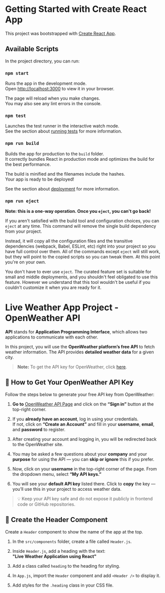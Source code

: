 # Getting Started with Create React App

This project was bootstrapped with [Create React App](https://github.com/facebook/create-react-app).

## Available Scripts

In the project directory, you can run:

### `npm start`

Runs the app in the development mode.\
Open [http://localhost:3000](http://localhost:3000) to view it in your browser.

The page will reload when you make changes.\
You may also see any lint errors in the console.

### `npm test`

Launches the test runner in the interactive watch mode.\
See the section about [running tests](https://facebook.github.io/create-react-app/docs/running-tests) for more information.

### `npm run build`

Builds the app for production to the `build` folder.\
It correctly bundles React in production mode and optimizes the build for the best performance.

The build is minified and the filenames include the hashes.\
Your app is ready to be deployed!

See the section about [deployment](https://facebook.github.io/create-react-app/docs/deployment) for more information.

### `npm run eject`

**Note: this is a one-way operation. Once you `eject`, you can't go back!**

If you aren't satisfied with the build tool and configuration choices, you can `eject` at any time. This command will remove the single build dependency from your project.

Instead, it will copy all the configuration files and the transitive dependencies (webpack, Babel, ESLint, etc) right into your project so you have full control over them. All of the commands except `eject` will still work, but they will point to the copied scripts so you can tweak them. At this point you're on your own.

You don't have to ever use `eject`. The curated feature set is suitable for small and middle deployments, and you shouldn't feel obligated to use this feature. However we understand that this tool wouldn't be useful if you couldn't customize it when you are ready for it.


# Live Weather App Project - OpenWeather API

**API** stands for **Application Programming Interface**, which allows two applications to communicate with each other.

In this project, you will use the **OpenWeather platform’s free API** to fetch weather information. The API provides **detailed weather data** for a given city.

> **Note:** To get the API key for OpenWeather, click [here](https://openweathermap.org/api).

## 🔑 How to Get Your OpenWeather API Key

Follow the steps below to generate your free API key from OpenWeather:

1. **Go to** [OpenWeather API Page](https://openweathermap.org/api) and click on the **“Sign in”** button at the top-right corner.

2. If you **already have an account**, log in using your credentials.  
   If not, click on **“Create an Account”** and fill in your **username**, **email**, and **password** to register.

3. After creating your account and logging in, you will be redirected back to the OpenWeather site.

4. You may be asked a few questions about your **company** and your **purpose** for using the API — you can **skip or ignore** this if you prefer.

5. Now, click on your **username** in the top-right corner of the page. From the dropdown menu, select **“My API keys.”**

6. You will see your **default API key** listed there. Click to **copy** the key — you’ll use this in your project to access weather data.

> 💡 Keep your API key safe and do not expose it publicly in frontend code or GitHub repositories.

## 🧩 Create the Header Component

Create a `Header` component to show the name of the app at the top.

1. In the `src/components` folder, create a file called `Header.js`.

2. Inside `Header.js`, add a heading with the text:  
   **"Live Weather Application using React"**

3. Add a class called `heading` to the heading for styling.

4. In `App.js`, import the `Header` component and add `<Header />` to display it.

5. Add styles for the `.heading` class in your CSS file.
